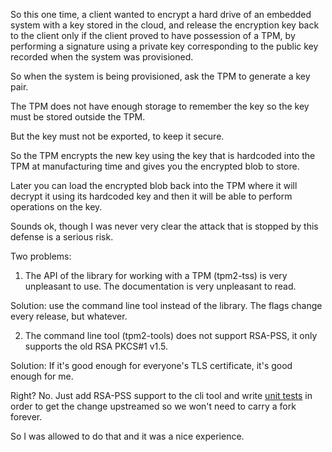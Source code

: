 So this one time, a client wanted to encrypt a hard drive
 of an embedded system with a key stored in the cloud,
 and release the encryption key back to the client only if the client
 proved to have possession of a TPM, by performing a signature
 using a private key corresponding to the public key
 recorded when the system was provisioned.

So when the system is being provisioned, ask the TPM to generate a key pair.

The TPM does not have enough storage to remember the key so the key must be stored outside the TPM.

But the key must not be exported, to keep it secure.

So the TPM encrypts the new key using the key that is hardcoded into the TPM
at manufacturing time and gives you the encrypted blob to store.

Later you can load the encrypted blob back into the TPM where it will decrypt it
using its hardcoded key and then it will be able to perform operations on the key.

Sounds ok, though I was never very clear the attack that is stopped by this defense is a serious risk.

Two problems:

1. The API of the library for working with a TPM (tpm2-tss) is very unpleasant to use. The documentation is very unpleasant to read.

Solution: use the command line tool instead of the library. The flags change every release, but whatever.

2. The command line tool (tpm2-tools) does not support RSA-PSS, it only supports the old RSA PKCS#1 v1.5.

Solution: If it's good enough for everyone's TLS certificate, it's good enough for me.

Right? No. Just add RSA-PSS support to the cli tool and write
 [unit tests](https://github.com/tpm2-software/tpm2-tools/blob/master/test/integration/tests/sign.sh)
 in order to get the change upstreamed so we won't need to carry a fork forever.

So I was allowed to do that and it was a nice experience.
